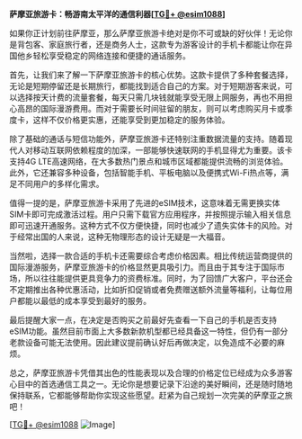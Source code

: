 **萨摩亚旅游卡：畅游南太平洋的通信利器[[TG💪+ @esim1088](https://t.me/s/esim1088)]**

如果你正计划前往萨摩亚，那么萨摩亚旅游卡绝对是你不可或缺的好伙伴！无论你是背包客、家庭旅行者，还是商务人士，这款专为游客设计的手机卡都能让你在异国他乡轻松享受稳定的网络连接和便捷的通话服务。

首先，让我们来了解一下萨摩亚旅游卡的核心优势。这款卡提供了多种套餐选择，无论是短期停留还是长期旅行，都能找到适合自己的方案。对于短期游客来说，可以选择按天计费的流量套餐，每天只需几块钱就能享受无限上网服务，再也不用担心高昂的国际漫游费用。而对于需要长时间驻留的朋友，则可以考虑购买月卡或季度卡，这样不仅价格更实惠，还能享受到更加稳定的服务体验。

除了基础的通话与短信功能外，萨摩亚旅游卡还特别注重数据流量的支持。随着现代人对移动互联网依赖程度的加深，一部能够快速联网的手机显得尤为重要。该卡支持4G LTE高速网络，在大多数热门景点和城市区域都能提供流畅的浏览体验。此外，它还兼容多种设备，包括智能手机、平板电脑以及便携式Wi-Fi热点等，满足不同用户的多样化需求。

值得一提的是，萨摩亚旅游卡采用了先进的eSIM技术，这意味着无需更换实体SIM卡即可完成激活过程。用户只需下载官方应用程序，并按照提示输入相关信息即可迅速开通服务。这种方式不仅方便快捷，同时也减少了遗失实体卡的风险。对于经常出国的人来说，这种无物理形态的设计无疑是一大福音。

当然啦，选择一款合适的手机卡还需要综合考虑价格因素。相比传统运营商提供的国际漫游服务，萨摩亚旅游卡的价格显然更具吸引力。而且由于其专注于国际市场，所以往往能提供更具竞争力的资费标准。同时，为了回馈广大客户，平台还会不定期推出各种优惠活动，比如折扣促销或者免费赠送额外流量等福利，让每位用户都能以最低的成本享受到最好的服务。

最后提醒大家一点，在决定是否购买之前最好先查看一下自己的手机是否支持eSIM功能。虽然目前市面上大多数新款机型都已经具备这一特性，但仍有一部分老款设备可能无法使用。因此建议提前确认好后再做决定，以免造成不必要的麻烦。

总之，萨摩亚旅游卡凭借其出色的性能表现以及合理的价格定位已经成为众多游客心目中的首选通信工具之一。无论你是想要记录下沿途的美好瞬间，还是随时随地保持联系，它都能够帮助你实现这些愿望。赶紧为自己规划一次完美的萨摩亚之旅吧！

[[TG💪+ @esim1088](https://t.me/s/esim1088) ![Image](https://i.postimg.cc/4NQfJmqS/Snipaste-2025-05-13-00-14-12.png)]